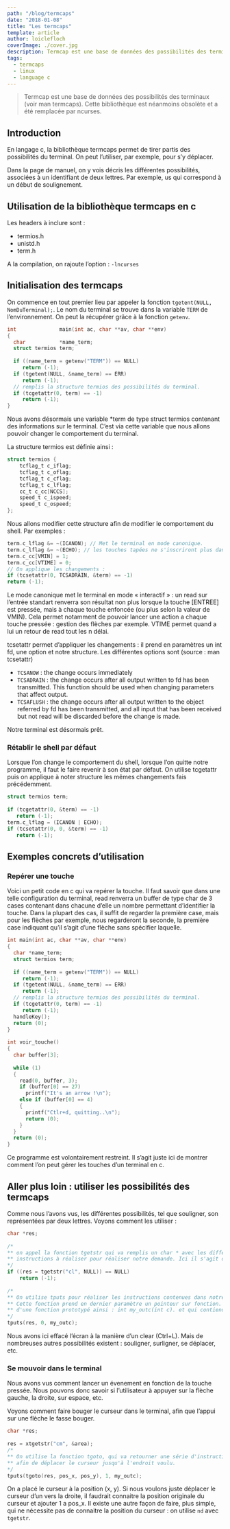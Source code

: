 ```yaml
---
path: "/blog/termcaps"
date: "2018-01-08"
title: "Les termcaps"
template: article
author: loiclefloch
coverImage: ./cover.jpg
description: Termcap est une base de données des possibilités des terminaux permettant de déterminer les attributs visuels du terminal
tags:
  - termcaps
  - linux
  - language c
---
```


> Termcap est une base de données des possibilités des terminaux (voir man termcaps). 
> Cette bibliothèque est néanmoins obsolète et a été remplacée par ncurses.

## Introduction


En langage c, la bibliothèque termcaps permet de tirer partis des possibilités du terminal. On peut l’utiliser, par exemple, pour s’y déplacer.

Dans la page de manuel, on y vois décris les différentes possibilités, associées à un identifiant de deux lettres. Par exemple, us qui correspond à un début de soulignement.

## Utilisation de la bibliothèque termcaps en c

Les headers à inclure sont :

- termios.h
- unistd.h
- term.h

A la compilation, on rajoute l’option : `-lncurses`

## Initialisation des termcaps

On commence en tout premier lieu par appeler la fonction `tgetent(NULL, NomDuTerminal);`.
Le nom du terminal se trouve dans la variable `TERM` de  l’environnement. On peut la récupérer grâce à la fonction `getenv`.

```c
int              main(int ac, char **av, char **env)
{
  char           *name_term;
  struct termios term;
 
  if ((name_term = getenv("TERM")) == NULL)
     return (-1);
  if (tgetent(NULL, &name_term) == ERR)
     return (-1);
  // remplis la structure termios des possibilités du terminal.
  if (tcgetattr(0, term) == -1)
     return (-1);
}
```

Nous avons désormais une variable *term de type struct termios contenant des informations sur le terminal. C’est via cette variable que nous allons pouvoir changer le comportement du terminal.

La structure termios est définie ainsi :

```c
struct termios {
    tcflag_t c_iflag;
    tcflag_t c_oflag;
    tcflag_t c_cflag;
    tcflag_t c_lflag;
    cc_t c_cc[NCCS];
    speed_t c_ispeed;
    speed_t c_ospeed;
};
```

Nous allons modifier cette structure afin de modifier le comportement du shell. Par exemples :

```c
term.c_lflag &= ~(ICANON); // Met le terminal en mode canonique.
term.c_lflag &= ~(ECHO); // les touches tapées ne s'inscriront plus dans le terminal
term.c_cc[VMIN] = 1;
term.c_cc[VTIME] = 0;
// On applique les changements :
if (tcsetattr(0, TCSADRAIN, &term) == -1)
return (-1);
```

Le mode canonique met le terminal en mode « interactif » : un read sur l’entrée standart renverra son résultat non plus lorsque la touche [ENTREE] est pressée, mais à chaque touche enfoncée (ou plus selon la valeur de VMIN). Cela permet notamment de pouvoir lancer une action a chaque touche pressée : gestion des flèches par exemple. VTIME permet quand a lui un retour de read tout les n délai.


tcsetattr permet d’appliquer les changements : il prend en paramètres un int fd, une option et notre structure. Les différentes options sont (source : man tcsetattr)

- `TCSANOW` : the change occurs immediately
- `TCSADRAIN` : the change occurs after all output written to fd has been transmitted. This function should be used when changing parameters that affect output.
- `TCSAFLUSH` : the change occurs after all output written to the object referred by fd has been transmitted, and all input that has been received but not read will be discarded before the change is made.

Notre terminal est désormais prêt.

### Rétablir le shell par défaut

Lorsque l’on change le comportement du shell, lorsque l’on quitte notre programme, il faut le faire revenir à son état par défaut. On utilise tcgetattr puis on applique à noter structure les mêmes changements fais précédemment.

```c
struct termios term;
 
if (tcgetattr(0, &term) == -1)
   return (-1);
term.c_lflag = (ICANON | ECHO);
if (tcsetattr(0, 0, &term) == -1)
   return (-1);
```

## Exemples concrets d’utilisation

### Repérer une touche

Voici un petit code en c qui va repérer la touche. Il faut savoir que dans une telle configuration du terminal, read renverra un buffer de type char de 3 cases contenant dans chacune d’elle un nombre permettant d’identifier la touche. Dans la plupart des cas, il suffit de regarder la première case, mais pour les flèches par exemple, nous regarderont la seconde, la première case indiquant qu’il s’agit d’une flèche sans spécifier laquelle.


```c
int main(int ac, char **av, char **env)
{
  char *name_term;
  struct termios term;
 
  if ((name_term = getenv("TERM")) == NULL)
     return (-1);
  if (tgetent(NULL, &name_term) == ERR)
     return (-1);
  // remplis la structure termios des possibilités du terminal.
  if (tcgetattr(0, term) == -1)
     return (-1);
  handleKey();
  return (0);
}
 
int voir_touche()
{
  char buffer[3];
 
  while (1)
  {
    read(0, buffer, 3);
    if (buffer[0] == 27)
      printf("It's an arrow !\n");
    else if (buffer[0] == 4)
    {
      printf("Ctlr+d, quitting..\n");
      return (0);
    }
  }
  return (0);
}
```

Ce programme est volontairement restreint. Il s’agit juste ici de montrer comment l’on peut gérer les touches d’un terminal en c.


## Aller plus loin : utiliser les possibilités des termcaps

Comme nous l’avons vus, les différentes possibilités, tel que souligner, son représentées par deux lettres. Voyons comment les utiliser :

```c
char *res;
 
/*
** on appel la fonction tgetstr qui va remplis un char * avec les différentes
** instructions à réaliser pour réaliser notre demande. Ici il s'agit de "cl".
*/
if ((res = tgetstr("cl", NULL)) == NULL)
    return (-1);
 
/*
** On utilise tputs pour réaliser les instructions contenues dans notre char *res.
** Cette fonction prend en dernier paramètre un pointeur sur fonction. On doit donc lui donner le nom
** d'une fonction prototypé ainsi : int my_outc(int c). et qui contiendra pour tout code : my_putchar(c);
*/
tputs(res, 0, my_outc);
```

Nous avons ici effacé l’écran à la manière d’un clear (Ctrl+L). Mais de nombreuses autres possibilités existent : souligner, surligner, se déplacer, etc.

### Se mouvoir dans le terminal

Nous avons vus comment lancer un évenement en fonction de la touche pressée. Nous pouvons donc savoir si l’utilisateur à appuyer sur la flèche gauche, la droite, sur espace, etc.

Voyons comment faire bouger le curseur dans le terminal, afin que l’appui sur une flèche le fasse bouger.

```c
char *res;
 
res = xtgetstr("cm", &area);
/*
** On utilise la fonction tgoto, qui va retourner une série d'instructions (sous forme de chaine de caractère)
** afin de déplacer le curseur jusqu'à l'endroit voulu.
*/
tputs(tgoto(res, pos_x, pos_y), 1, my_outc);
```

On a placé le curseur à la position (x, y). Si nous voulons juste déplacer le curseur d’un vers la droite, il faudrait connaitre la position originale du curseur et ajouter 1 a pos_x.
Il existe une autre façon de faire, plus simple, qui ne nécessite pas de connaitre la position du curseur : on utilise `nd` avec `tgetstr`.
